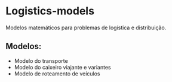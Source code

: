 # Logistics-models
Modelos matemáticos para problemas de logística e distribuição.

## Modelos:
- Modelo do transporte
- Modelo do caixeiro viajante e variantes
- Modelo de roteamento de veículos
